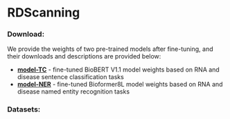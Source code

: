 # RDScanning
### Download:
We provide the weights of two pre-trained models after fine-tuning, and their downloads and descriptions are provided below:
* **[model-TC](https://cellknowledge.com.cn/RDScanning/model1-TC.rar)** - fine-tuned BioBERT V1.1 model weights based on RNA and disease sentence classification tasks
* **[model-NER](https://cellknowledge.com.cn/RDScanning/model2-NER-RD.rar)** - fine-tuned Bioformer8L model weights based on RNA and disease named entity recognition tasks
### Datasets:


